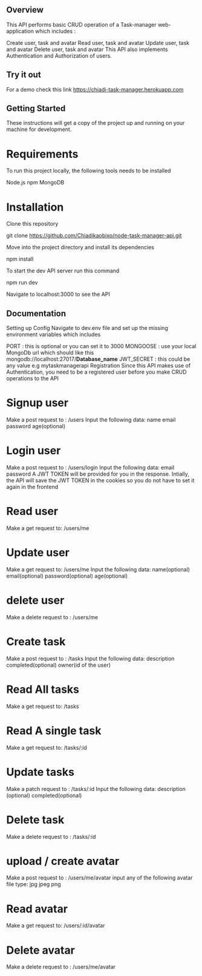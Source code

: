 ## Overview
This API performs basic CRUD operation of a Task-manager web-application which includes :

Create user, task and avatar
Read user, task and avatar
Update user, task and avatar
Delete user, task and avatar
This API also implements Authentication and Authorization of users.

## Try it out
For a demo check this link https://chiadi-task-manager.herokuapp.com

## Getting Started
These instructions will get a copy of the project up and running on your machine for development.

# Requirements
To run this project locally, the following tools needs to be installed

Node.js
npm
MongoDB

# Installation
Clone this repository

git clone https://github.com/Chiadikaobixo/node-task-manager-api.git

Move into the project directory and install its dependencies

npm install

To start the dev API server run this command

npm run dev

Navigate to localhost:3000 to see the API

## Documentation
Setting up Config
Navigate to dev.env file and set up the missing environment variables which includes

PORT : this is optional or you can set it to 3000
MONGOOSE : use your local MongoDb url which should like this mongodb://localhost:27017/**Database_name**
JWT_SECRET : this could be any value e.g mytaskmanagerapi
Registration
Since this API makes use of Authentication, you need to be a registered user before you make CRUD operations to the API

# Signup user
Make a post request to :
/users
Input the following data:
name
email
password
age(optional)


# Login user
Make a post request to :
/users/login
Input the following data:
email
password
A JWT TOKEN will be provided for you in the response. Intially, the API will save the JWT TOKEN in the cookies so you do not have to set it again in the frontend

# Read user
Make a get request to:
/users/me

# Update user
Make a get request to:
/users/me
Input the following data:
name(optional)
email(optional)
password(optional)
age(optional)

# delete user
Make a delete request to :
/users/me


# Create task
Make a post request to :
/tasks
Input the following data:
description
completed(optional)
owner(id of the user)

# Read All tasks
Make a get request to:
/tasks

# Read A single task
Make a get request to:
/tasks/:id

# Update tasks
Make a patch request to :
/tasks/:id
Input the following data:
description (optional)
completed(optional)

# Delete task
Make a delete request to :
/tasks/:id

# upload / create avatar
Make a post request to :
/users/me/avatar
input any of the following avatar file type:
jpg
jpeg
png 

# Read avatar
Make a get request to:
/users/:id/avatar

# Delete avatar
Make a delete request to :
/users/me/avatar